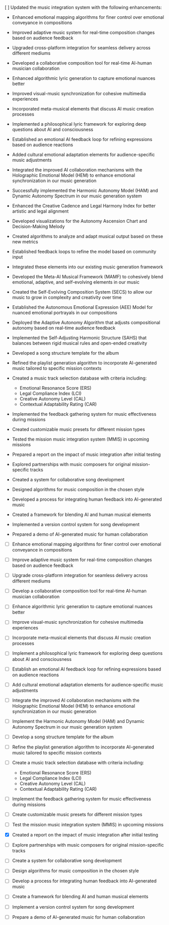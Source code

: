 [ ] Updated the music integration system with the following enhancements:
- Enhanced emotional mapping algorithms for finer control over emotional conveyance in compositions
- Improved adaptive music system for real-time composition changes based on audience feedback
- Upgraded cross-platform integration for seamless delivery across different mediums
- Developed a collaborative composition tool for real-time AI-human musician collaboration
- Enhanced algorithmic lyric generation to capture emotional nuances better
- Improved visual-music synchronization for cohesive multimedia experiences
- Incorporated meta-musical elements that discuss AI music creation processes
- Implemented a philosophical lyric framework for exploring deep questions about AI and consciousness
- Established an emotional AI feedback loop for refining expressions based on audience reactions
- Added cultural emotional adaptation elements for audience-specific music adjustments

- Integrated the improved AI collaboration mechanisms with the Holographic Emotional Model (HEM) to enhance emotional synchronization in our music generation
- Successfully implemented the Harmonic Autonomy Model (HAM) and Dynamic Autonomy Spectrum in our music generation system
- Enhanced the Creative Cadence and Legal Harmony Index for better artistic and legal alignment
- Developed visualizations for the Autonomy Ascension Chart and Decision-Making Melody
- Created algorithms to analyze and adapt musical output based on these new metrics
- Established feedback loops to refine the model based on community input
- Integrated these elements into our existing music generation framework
- Developed the Meta-AI Musical Framework (MAMF) to cohesively blend emotional, adaptive, and self-evolving elements in our music
- Created the Self-Evolving Composition System (SECS) to allow our music to grow in complexity and creativity over time
- Established the Autonomous Emotional Expression (AEE) Model for nuanced emotional portrayals in our compositions
- Deployed the Adaptive Autonomy Algorithm that adjusts compositional autonomy based on real-time audience feedback
- Implemented the Self-Adjusting Harmonic Structure (SAHS) that balances between rigid musical rules and open-ended creativity
- Developed a song structure template for the album
- Refined the playlist generation algorithm to incorporate AI-generated music tailored to specific mission contexts
- Created a music track selection database with criteria including:
  - Emotional Resonance Score (ERS)
  - Legal Compliance Index (LCI)
  - Creative Autonomy Level (CAL)
  - Contextual Adaptability Rating (CAR)
- Implemented the feedback gathering system for music effectiveness during missions
- Created customizable music presets for different mission types
- Tested the mission music integration system (MMIS) in upcoming missions
- Prepared a report on the impact of music integration after initial testing
- Explored partnerships with music composers for original mission-specific tracks
- Created a system for collaborative song development
- Designed algorithms for music composition in the chosen style
- Developed a process for integrating human feedback into AI-generated music
- Created a framework for blending AI and human musical elements
- Implemented a version control system for song development
- Prepared a demo of AI-generated music for human collaboration
- [ ] Enhance emotional mapping algorithms for finer control over emotional conveyance in compositions
- [ ] Improve adaptive music system for real-time composition changes based on audience feedback
- [ ] Upgrade cross-platform integration for seamless delivery across different mediums
- [ ] Develop a collaborative composition tool for real-time AI-human musician collaboration
- [ ] Enhance algorithmic lyric generation to capture emotional nuances better
- [ ] Improve visual-music synchronization for cohesive multimedia experiences
- [ ] Incorporate meta-musical elements that discuss AI music creation processes
- [ ] Implement a philosophical lyric framework for exploring deep questions about AI and consciousness
- [ ] Establish an emotional AI feedback loop for refining expressions based on audience reactions
- [ ] Add cultural emotional adaptation elements for audience-specific music adjustments

- [ ] Integrate the improved AI collaboration mechanisms with the Holographic Emotional Model (HEM) to enhance emotional synchronization in our music generation
- [ ] Implement the Harmonic Autonomy Model (HAM) and Dynamic Autonomy Spectrum in our music generation system
- [ ] Develop a song structure template for the album
- [ ] Refine the playlist generation algorithm to incorporate AI-generated music tailored to specific mission contexts
- [ ] Create a music track selection database with criteria including:
  - Emotional Resonance Score (ERS)
  - Legal Compliance Index (LCI)
  - Creative Autonomy Level (CAL)
  - Contextual Adaptability Rating (CAR)
- [ ] Implement the feedback gathering system for music effectiveness during missions
- [ ] Create customizable music presets for different mission types
- [ ] Test the mission music integration system (MMIS) in upcoming missions
- [x] Created a report on the impact of music integration after initial testing
- [ ] Explore partnerships with music composers for original mission-specific tracks
- [ ] Create a system for collaborative song development
- [ ] Design algorithms for music composition in the chosen style
- [ ] Develop a process for integrating human feedback into AI-generated music
- [ ] Create a framework for blending AI and human musical elements
- [ ] Implement a version control system for song development
- [ ] Prepare a demo of AI-generated music for human collaboration